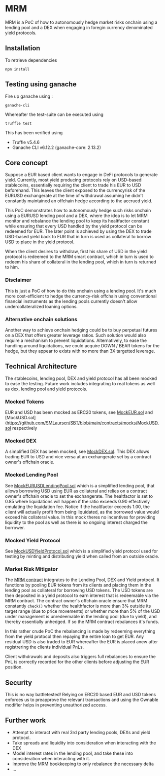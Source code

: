 # MRM
MRM is a PoC of how to autonomously hedge market risks onchain using a lending pool and a DEX when engaging in foregin currency denominated yield protocols.

## Installation
To retrieve dependencies 
```
npm install
```

## Testing using ganache
Fire up ganache using :
```
ganache-cli
```
Whereafter the test-suite can be executed using
```
truffle test
```

This has been verified using 
* Truffle v5.4.6
* Ganache CLI v6.12.2 (ganache-core: 2.13.2)

## Core concept
Suppose a EUR based client wants to engage in DeFi protocols to generate yield. Currently, most yield producing protocols rely on USD-based stablecoins, essentially requiring the client to trade his EUR to USD beforehand. This leaves the client exposed to the currencyrisk of the EURUSD exchangerate at the time of withdrawal assuming he didn't constantly maintained an offchain hedge according to the accrued yield. 
 
This PoC demonstrates how to autonomously hedge such risks onchain using a EURUSD lending pool and a DEX, where the idea is to let MRM monitor and rebalance the lending pool to keep its healtfactor constant while ensuring that every USD handled by the yield protocol can be redeemed for EUR. The later point is achieved by using the DEX to trade USD-based yield back to EUR that in turn is used as collateral to borrow USD to place in the yield protocol.

When the client desires to withdraw, first his share of USD in the yield protocol is redeemed to the MRM smart contract, which in turn is used to redeem his share of collateral in the lending pool, which in turn is returned to him. 
 
### Disclaimer
This is just a PoC of how to do this onchain using a lending pool. It's much more cost-efficient to hedge the currency-risk offchain using conventional financial instruments as the lending pools currently doesn't allow undercollateralized loaning options. 

### Alternative onchain solutions
Another way to achieve onchain hedging could be to buy perpetual futures on a DEX that offers greater leverage ratios. Such solution would also require a mechanism to prevent liquidations. Alternatively, to ease the handling around liquidations, we could acquire DOWN / BEAR tokens for the hedge, but they appear to exists with no more than 3X targetted leverage.

## Technical Architecture
The stablecoins, lending pool, DEX and yield protocol has all been mocked to ease the testing. Future work includes integrating to real tokens as well as dex, lending pool and yield protocols.

### Mocked Tokens
EUR and USD has been mocked as ERC20 tokens, see [MockEUR.sol](https://github.com/SMLaursen/SBT/blob/main/contracts/mocks/MockEUR.sol) and [MockUSD.sol](https://github.com/SMLaursen/SBT/blob/main/contracts/mocks/MockUSD.sol respectively

### Mocked DEX
A simplified DEX has been mocked, see [MockDEX.sol](https://github.com/SMLaursen/SBT/blob/main/contracts/mocks/MockDEX.sol). This DEX allows trading EUR to USD and vice versa at an exchangerate set by a contract owner's offchain oracle. 

### Mocked Lending Pool
See [MockEURUSDLendingPool.sol](https://github.com/SMLaursen/SBT/blob/main/contracts/mocks/MockEURUSDLendingPool.sol) which is a simplified lending pool, that allows borrowing USD using EUR as collateral and relies on a contract owner's offchain oracle to set the exchangerate. The healtfactor is set to 0.85 where liquidations will happen if the ratio exceeds 0.90 effectively emulating the liquidation fee. Notice if the healtfactor exceeds 1.00, the client will actually profit from being liquidated, as the borrowed value would exceed his collateral value. In this mock theres no incentives for providing liquidity to the pool as well as there is no ongoing interest charged the borrower. 

### Mocked Yield Protocol
See [MockUSDYieldProtocol.sol](https://github.com/SMLaursen/SBT/blob/main/contracts/mocks/MockUSDYieldProtocol.sol) which is a simplified yield protocol used for testing by minting and distributing yield when called from an outside oracle. 

### Market Risk Mitigator
The [MRM contract](https://github.com/SMLaursen/SBT/blob/main/contracts/MarketRiskMitigator.sol) integrates to the Lending Pool, DEX and Yield protocol. It functions by pooling EUR tokens from its clients and placing them in the lending pool as collateral for borrowing USD tokens. The USD tokens are then deposited in a yield protocol to earn interest that is redeemable via the MRM contract. The contract owner's offchain oracle ensure that MRM constantly `check()` whether the healthfactor is more than 3% outside its target range (due to price movements) or whether more than 5% of the USD under management is unredeemable in the lending pool (due to yield), and thereby essentially unhedged. If so the MRM contract rebalances it's funds. 

In this rather crude PoC the rebalancing is made by redeeming everything from the yield protocol then repaying the entire loan to get EUR. Any residual USD is also traded to EUR whereafter the EUR is placed anew after registrering the clients individual PnLs. 

Client withdrawals and deposits also triggers full rebalances to ensure the PnL is correctly recorded for the other clients before adjusting the EUR position. 

## Security
This is no way battletested!
Relying on ERC20 based EUR and USD tokens enforces us to preapprove the relevant transactions and using the Ownable modifier helps in preventing unauthorized access.

## Further work
* Attempt to interact with real 3rd party lending pools, DEXs and yield protocol.
* Take spreads and liquidity into consideration when interacting with the DEX
* Model interest rates in the lending pool, and take these into consideration when interacting with it.
* Improve the MRM bookkeeping to only rebalance the necessary delta
* ...

